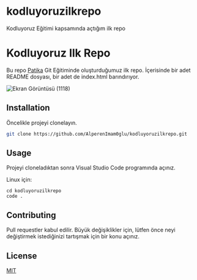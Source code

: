 # kodluyoruzilkrepo
Kodluyoruz Eğitimi kapsamında açtığım ilk repo


# Kodluyoruz Ilk Repo

Bu repo [Patika](https://app.patika.dev/courses/git) Git Eğitiminde oluşturduğumuz ilk repo. İçerisinde bir adet README dosyası, bir adet de index.html barındırıyor.

![Ekran Görüntüsü (1118)](https://user-images.githubusercontent.com/86842336/167028662-0542d6fd-bb66-413a-8954-b51d961eb52c.png)


## Installation

Öncelikle projeyi clonelayın.

```bash
git clone https://github.com/AlperenImam0glu/kodluyoruzilkrepo.git
```

## Usage

Projeyi cloneladıktan sonra Visual Studio Code programında açınız.

Linux için:
```linux
cd kodluyoruzilkrepo
code .
```

## Contributing
Pull requestler kabul edilir. Büyük değişiklikler için, lütfen önce neyi değiştirmek istediğinizi tartışmak için bir konu açınız.


## License
[MIT](https://choosealicense.com/licenses/mit/)